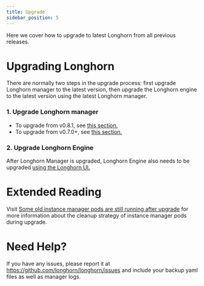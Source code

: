 ```yaml
---
title: Upgrade
sidebar_position: 5
---
```


<head>
  <link rel="canonical" href="https://main--longhornio-docusaurus.netlify.app/index"/>
</head>

Here we cover how to upgrade to latest Longhorn from all previous releases.

# Upgrading Longhorn

There are normally two steps in the upgrade process: first upgrade Longhorn manager to the latest version, then upgrade the Longhorn engine to the latest version using the latest Longhorn manager.

### 1. Upgrade Longhorn manager

- To upgrade from v0.8.1, see [this section.](./longhorn-manager#upgrading-from-v081-to-v100)
- To upgrade from v0.7.0+, see [this section.](./longhorn-manager#upgrading-from-v070) 

### 2. Upgrade Longhorn Engine

After Longhorn Manager is upgraded, Longhorn Engine also needs to be upgraded [using the Longhorn UI.](./upgrade-engine)

# Extended Reading
Visit [Some old instance manager pods are still running after upgrade](https://longhorn.io/kb/troubleshooting-some-old-instance-manager-pods-are-still-running-after-upgrade) for more information about the cleanup strategy of instance manager pods during upgrade.

# Need Help?

If you have any issues, please report it at
https://github.com/longhorn/longhorn/issues and include your backup yaml files
as well as manager logs.
